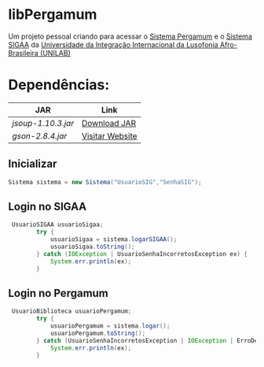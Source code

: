 # libPergamum

Um projeto pessoal criando para acessar o [Sistema Pergamum](http://bibweb.unilab.edu.br) e o [Sistema SIGAA](https://sig.unilab.edu.br) da [Universidade da Integração Internacional da Lusofonia Afro-Brasileira (UNILAB)](http://unilab.edu.br/)

# Dependências:
|JAR                 |Link                                                                                                 |
|--------------------|-----------------------------------------------------------------------------------------------------|
|*jsoup-1.10.3.jar*  |[Download JAR](https://jsoup.org/packages/jsoup-1.10.3.jar)                                          |
|*gson-2.8.4.jar*    |[Visitar Website](https://mvnrepository.com/artifact/com.google.code.gson/gson/2.8.4)                |

## Inicializar

```java
Sistema sistema = new Sistema("UsuarioSIG","SenhaSIG");
```
## Login no SIGAA

```java
 UsuarioSIGAA usuarioSigaa;
        try {
            usuarioSigaa = sistema.logarSIGAA();
            usuarioSigaa.toString();
        } catch (IOException | UsuarioSenhaIncorretosException ex) {
            System.err.println(ex);
        }
```

## Login no Pergamum

```java
 UsuarioBiblioteca usuarioPergamum;
        try {
            usuarioPergamum = sistema.logar();
            usuarioPergamum.toString();
        } catch (UsuarioSenhaIncorretosException | IOException | ErroDesconhecidoLoginException ex) {
            System.err.println(ex);
        }
```

